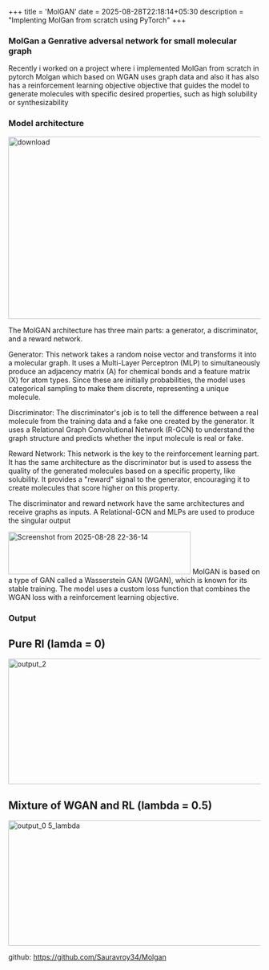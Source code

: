 +++
title = 'MolGAN'
date = 2025-08-28T22:18:14+05:30
description = "Implenting MolGan from scratch using PyTorch"
+++
### MolGan a Genrative adversal network for small molecular graph 
Recently i worked on a project where i implemented MolGan from scratch in pytorch Molgan which based on WGAN uses graph data and also it has also has a reinforcement learning objective objective that guides the model to generate molecules with specific desired properties, such as high solubility or synthesizability

### Model architecture
<img width="1140" height="363" alt="download" src="https://github.com/user-attachments/assets/fa30d70a-586f-4111-b09f-e44d9d821d1a" />

The MolGAN architecture has three main parts: a generator, a discriminator, and a reward network.

Generator: This network takes a random noise vector and transforms it into a molecular graph. It uses a Multi-Layer Perceptron (MLP) to simultaneously produce an adjacency matrix (A) for chemical bonds and a feature matrix (X) for atom types. Since these are initially probabilities, the model uses categorical sampling to make them discrete, representing a unique molecule.

Discriminator: The discriminator's job is to tell the difference between a real molecule from the training data and a fake one created by the generator. It uses a Relational Graph Convolutional Network (R-GCN) to understand the graph structure and predicts whether the input molecule is real or fake.

Reward Network: This network is the key to the reinforcement learning part. It has the same architecture as the discriminator but is used to assess the quality of the generated molecules based on a specific property, like solubility. It provides a "reward" signal to the generator, encouraging it to create molecules that score higher on this property.

The discriminator and reward network have the same architectures and receive graphs as inputs. A Relational-GCN and MLPs are used to produce the singular output

<img width="364" height="85" alt="Screenshot from 2025-08-28 22-36-14" src="https://github.com/user-attachments/assets/08dae9d6-48a9-40ee-a078-bcfeaa4f6984" />
MolGAN is based on a type of GAN called a Wasserstein GAN (WGAN), which is known for its stable training. The model uses a custom loss function that combines the WGAN loss with a reinforcement learning objective.

### Output 
## Pure Rl (lamda = 0)
<img width="1250" height="250" alt="output_2" src="https://github.com/user-attachments/assets/68912747-24fc-4674-8bf5-9cee079cbb49" />


## Mixture of WGAN and RL (lambda = 0.5)
<img width="1250" height="250" alt="output_0 5_lambda" src="https://github.com/user-attachments/assets/455a0340-b58d-456f-8425-e099b4f47052" />


github: https://github.com/Sauravroy34/Molgan
